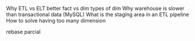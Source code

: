 Why ETL vs ELT
better fact vs dim
types of dim
Why warehouse is slower than transactional data (MySQL)
What is the staging area in an ETL pipeline
How to solve having too many dimension

rebase parcial